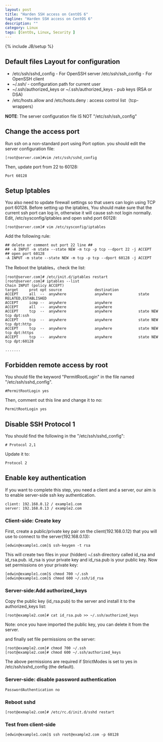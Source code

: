```yaml
---
layout: post
title: "Harden SSH access on CentOS 6"
tagline: "Harden SSH access on CentOS 6"
description: ""
category: Linux 
tags: [CentOs, Linux, Security ]
---
```

{% include JB/setup %}

## Default files Layout for configuration 

- /etc/ssh/sshd_config - For OpenSSH server 
/etc/ssh/ssh_config - For OpenSSH client
- ~/.ssh/ - configuration path for current user
- ~/.ssh/authorized_keys or ~/.ssh/authorized_keys - pub keys (RSA or DSA) 
- /etc/hosts.allow and /etc/hosts.deny : access control list（tcp-wrappers）

**NOTE**: The server configuration file IS NOT  "/etc/ssh/ssh_config"

## Change the access port

Run ssh on a non-standard port using Port option. you should edit the server 
configuration file:
 
	[root@server.com]#vim /etc/ssh/sshd_config
 
Then, update port from 22 to 60128:

	Port 60128
 
## Setup Iptables

You also need to update firewall settings so that users can login using TCP port 60128. 
Before setting up the iptables, You should make sure that the current ssh port can log in, 
otherwise it will cause ssh not login normally.  Edit, /etc/sysconfig/iptables and open 
sshd port 60128:

	[root@server.com]# vim /etc/sysconfig/iptables
 
Add the following rule:

	## delete or comment out port 22 line ##
	## -A INPUT -m state --state NEW -m tcp -p tcp --dport 22 -j ACCEPT 
	## open port 60128
	-A INPUT -m state --state NEW -m tcp -p tcp --dport 60128 -j ACCEPT
 
The Reboot the Iptables，check the list:
 
	[root@server.com]# /etc/init.d/iptables restart
	[root@server.com]# iptables --list
	Chain INPUT (policy ACCEPT)
	target     prot opt source               destination         
	ACCEPT     all  --  anywhere             anywhere            state RELATED,ESTABLISHED 
	ACCEPT     icmp --  anywhere             anywhere            
	ACCEPT     all  --  anywhere             anywhere            
	ACCEPT     tcp  --  anywhere             anywhere            state NEW tcp dpt:ssh 
	ACCEPT     tcp  --  anywhere             anywhere            state NEW tcp dpt:http 
	ACCEPT     tcp  --  anywhere             anywhere            state NEW tcp dpt:https 
	ACCEPT     tcp  --  anywhere             anywhere            state NEW tcp dpt:60128 
 
	.......

 
## Forbidden  remote access by root

You should file the keyword "PermitRootLogin" in the file named "/etc/ssh/sshd_config".

	#PermitRootLogin yes

Then, comment out this line and change it to no:

	PermitRootLogin yes
 
## Disable SSH Protocol 1

You should find the following in the  "/etc/ssh/sshd_config":

	# Protocol 2,1

Update it to:

	Protocol 2
 
## Enable key authentication

If you want to complete this step, you need a client and a server, our aim is to enable 
server-side ssh key authentication.

	client: 192.168.0.12 / example1.com
	server: 192.168.0.13 / example2.com

### Client-side: Create key

First, create a public/private key pair on the client(192.168.0.12) that you will use to 
connect to the server(192.168.0.13):
 
	[edwin@example1.com]$ ssh-keygen -t rsa
 
This will create two files in your (hidden) ~/.ssh directory called id_rsa and id_rsa.pub. id_rsa is your private key and id_rsa.pub is your public key.
Now set permissions on your private key:
 
	[edwin@example1.com]$ chmod 700 ~/.ssh
	[edwin@example1.com]$ chmod 600 ~/.ssh/id_rsa 
 
### Server-side:Add authorized_keys

Copy the public key (id_rsa.pub) to the server and install it to the authorized_keys list:
 
	[root@example2.com]# cat id_rsa.pub >> ~/.ssh/authorized_keys
 
Note: once you have imported the public key, you can delete it from the server.

and finally set file permissions on the server:
 
	[root@example2.com]# chmod 700 ~/.ssh
	[root@example2.com]# chmod 600 ~/.ssh/authorized_keys
 
The above permissions are required if StrictModes is set to yes in /etc/ssh/sshd_config (the default).

### Server-side: disable password authentication

	PasswordAuthentication no
 
### Reboot sshd
 
	[root@exmaple2.com]# /etc/rc.d/init.d/sshd restart
 
### Test from client-side
 
	[edwin@example1.com]$ ssh root@example2.com -p 60128
